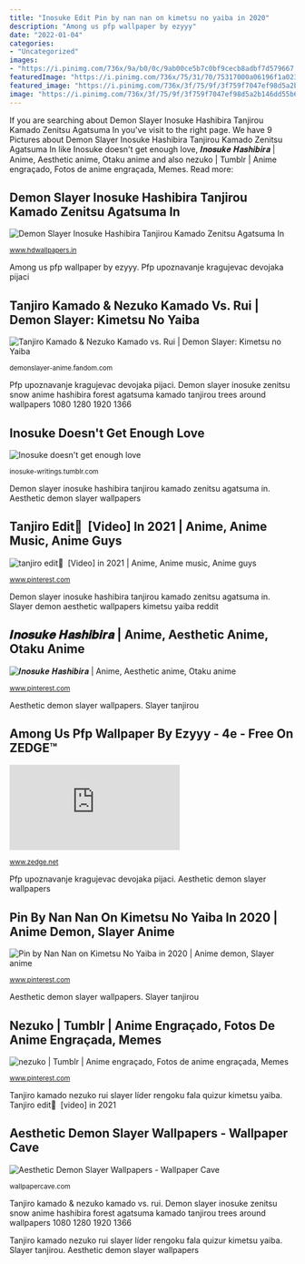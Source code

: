 ```yaml
---
title: "Inosuke Edit Pin by nan nan on kimetsu no yaiba in 2020"
description: "Among us pfp wallpaper by ezyyy"
date: "2022-01-04"
categories:
- "Uncategorized"
images:
- "https://i.pinimg.com/736x/9a/b0/0c/9ab00ce5b7c0bf9cecb8adbf7d579667.jpg"
featuredImage: "https://i.pinimg.com/736x/75/31/70/75317000a06196f1a023a0f6a359eac7.jpg"
featured_image: "https://i.pinimg.com/736x/3f/75/9f/3f759f7047ef98d5a2b146dd55b68a4a.jpg"
image: "https://i.pinimg.com/736x/3f/75/9f/3f759f7047ef98d5a2b146dd55b68a4a.jpg"
---
```


If you are searching about Demon Slayer Inosuke Hashibira Tanjirou Kamado Zenitsu Agatsuma In you've visit to the right page. We have 9 Pictures about Demon Slayer Inosuke Hashibira Tanjirou Kamado Zenitsu Agatsuma In like Inosuke doesn&#039;t get enough love, 𝑰𝒏𝒐𝒔𝒖𝒌𝒆 𝑯𝒂𝒔𝒉𝒊𝒃𝒊𝒓𝒂 | Anime, Aesthetic anime, Otaku anime and also nezuko | Tumblr | Anime engraçado, Fotos de anime engraçada, Memes. Read more:

## Demon Slayer Inosuke Hashibira Tanjirou Kamado Zenitsu Agatsuma In

![Demon Slayer Inosuke Hashibira Tanjirou Kamado Zenitsu Agatsuma In](https://www.hdwallpapers.in/download/demon_slayer_inosuke_hashibira_tanjirou_kamado_zenitsu_agatsuma_in_forest_with_snow_around_trees_hd_anime-1366x768.jpg "Slayer demon aesthetic wallpapers kimetsu yaiba reddit")

<small>www.hdwallpapers.in</small>

Among us pfp wallpaper by ezyyy. Pfp upoznavanje kragujevac devojaka pijaci

## Tanjiro Kamado &amp; Nezuko Kamado Vs. Rui | Demon Slayer: Kimetsu No Yaiba

![Tanjiro Kamado &amp; Nezuko Kamado vs. Rui | Demon Slayer: Kimetsu no Yaiba](https://vignette.wikia.nocookie.net/demonslayer-anime/images/1/1b/A_Forged_Bond.png/revision/latest?cb=20190911194617 "Pfp aesthetic mha inosuke otaku")

<small>demonslayer-anime.fandom.com</small>

Pfp upoznavanje kragujevac devojaka pijaci. Demon slayer inosuke zenitsu snow anime hashibira forest agatsuma kamado tanjirou trees around wallpapers 1080 1280 1920 1366

## Inosuke Doesn&#039;t Get Enough Love

![Inosuke doesn&#039;t get enough love](https://66.media.tumblr.com/bad2150a4e327e88847884fb28d82e27/c5ea633a76761b31-bb/s512x512u_c1/6d518714aa6338dfef4c0b5af55131055fb9cc8f.pnj "Demon slayer inosuke hashibira tanjirou kamado zenitsu agatsuma in")

<small>inosuke-writings.tumblr.com</small>

Demon slayer inosuke hashibira tanjirou kamado zenitsu agatsuma in. Aesthetic demon slayer wallpapers

## Tanjiro Edit🥺 ️ [Video] In 2021 | Anime, Anime Music, Anime Guys

![tanjiro edit🥺 ️ [Video] in 2021 | Anime, Anime music, Anime guys](https://i.pinimg.com/736x/9a/b0/0c/9ab00ce5b7c0bf9cecb8adbf7d579667.jpg "Tanjiro edit🥺 ️ [video] in 2021")

<small>www.pinterest.com</small>

Demon slayer inosuke hashibira tanjirou kamado zenitsu agatsuma in. Slayer demon aesthetic wallpapers kimetsu yaiba reddit

## 𝑰𝒏𝒐𝒔𝒖𝒌𝒆 𝑯𝒂𝒔𝒉𝒊𝒃𝒊𝒓𝒂 | Anime, Aesthetic Anime, Otaku Anime

![𝑰𝒏𝒐𝒔𝒖𝒌𝒆 𝑯𝒂𝒔𝒉𝒊𝒃𝒊𝒓𝒂 | Anime, Aesthetic anime, Otaku anime](https://i.pinimg.com/736x/3f/75/9f/3f759f7047ef98d5a2b146dd55b68a4a.jpg "Aesthetic demon slayer wallpapers")

<small>www.pinterest.com</small>

Aesthetic demon slayer wallpapers. Slayer tanjirou

## Among Us Pfp Wallpaper By Ezyyy - 4e - Free On ZEDGE™

![Among us pfp wallpaper by Ezyyy - 4e - Free on ZEDGE™](https://fsa.zobj.net/crop.php?r=uK1x-s76-oUiXc15Q-TJmTN4ld6YI9W8ZUDRX8-7HwUBdyMXlHIqk7lWB5vkXRPEvRMNt1nSnA8bBko8g6bp9qo5LUSLJcf67glpVYaKoSnHijYBCuw6yvoj2RZ1cfeX10U-x75WDpoNyWfl "Slayer demon aesthetic wallpapers kimetsu yaiba reddit")

<small>www.zedge.net</small>

Pfp upoznavanje kragujevac devojaka pijaci. Aesthetic demon slayer wallpapers

## Pin By Nan Nan On Kimetsu No Yaiba In 2020 | Anime Demon, Slayer Anime

![Pin by Nan Nan on Kimetsu No Yaiba in 2020 | Anime demon, Slayer anime](https://i.pinimg.com/736x/80/a1/c0/80a1c0979bf07ccf0664736848ebdfac.jpg "Pin by nan nan on kimetsu no yaiba in 2020")

<small>www.pinterest.com</small>

Aesthetic demon slayer wallpapers. Slayer tanjirou

## Nezuko | Tumblr | Anime Engraçado, Fotos De Anime Engraçada, Memes

![nezuko | Tumblr | Anime engraçado, Fotos de anime engraçada, Memes](https://i.pinimg.com/736x/75/31/70/75317000a06196f1a023a0f6a359eac7.jpg "Pfp upoznavanje kragujevac devojaka pijaci")

<small>www.pinterest.com</small>

Tanjiro kamado nezuko rui slayer líder rengoku fala quizur kimetsu yaiba. Tanjiro edit🥺 ️ [video] in 2021

## Aesthetic Demon Slayer Wallpapers - Wallpaper Cave

![Aesthetic Demon Slayer Wallpapers - Wallpaper Cave](https://wallpapercave.com/wp/wp5206313.jpg "Pfp aesthetic mha inosuke otaku")

<small>wallpapercave.com</small>

Tanjiro kamado &amp; nezuko kamado vs. rui. Demon slayer inosuke zenitsu snow anime hashibira forest agatsuma kamado tanjirou trees around wallpapers 1080 1280 1920 1366

Tanjiro kamado nezuko rui slayer líder rengoku fala quizur kimetsu yaiba. Slayer tanjirou. Aesthetic demon slayer wallpapers
